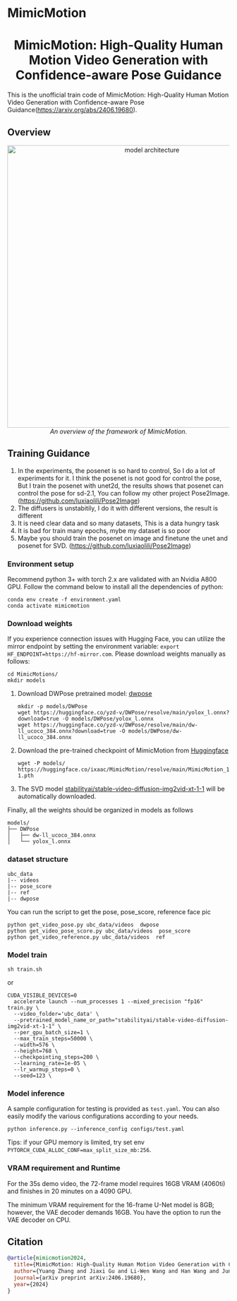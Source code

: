 # MimicMotion


<div align="center">
<h1>MimicMotion: High-Quality Human Motion Video Generation with Confidence-aware Pose Guidance</h1>
</div>

This is the unofficial train code of MimicMotion: High-Quality Human Motion Video Generation with Confidence-aware Pose Guidance(https://arxiv.org/abs/2406.19680).
## Overview

<p align="center">
  <img src="assets/figures/model_structure.png" alt="model architecture" width="640"/>
  </br>
  <i>An overview of the framework of MimicMotion.</i>
</p>





## Training Guidance

1. In the experiments, the posenet is so hard to control, So I do a lot of  experiments for it. I think the posenet is not good for control the pose, But I train the posenet with unet2d, the results shows that posenet can control the pose for sd-2.1, You can follow my other project Pose2Image.(https://github.com/luxiaolili/Pose2Image)
2. The diffusers is unstabitily, I do it with different versions, the result is different
3. It is need clear data and so many datasets, This is a data hungry task
4. It is bad for train many epochs, mybe my dataset is so poor
5. Maybe you should train the posenet on image and finetune the unet and posenet for SVD. (https://github.com/luxiaolili/Pose2Image)
   

### Environment setup

Recommend python 3+ with torch 2.x are validated with an Nvidia A800 GPU. Follow the command below to install all the dependencies of python:

```
conda env create -f environment.yaml
conda activate mimicmotion
```

### Download weights
If you experience connection issues with Hugging Face, you can utilize the mirror endpoint by setting the environment variable: `export HF_ENDPOINT=https://hf-mirror.com`.
Please download weights manually as follows:
```
cd MimicMotions/
mkdir models
```
1. Download DWPose pretrained model: [dwpose](https://huggingface.co/yzd-v/DWPose/tree/main)
    ```
    mkdir -p models/DWPose
    wget https://huggingface.co/yzd-v/DWPose/resolve/main/yolox_l.onnx?download=true -O models/DWPose/yolox_l.onnx
    wget https://huggingface.co/yzd-v/DWPose/resolve/main/dw-ll_ucoco_384.onnx?download=true -O models/DWPose/dw-ll_ucoco_384.onnx
    ```
2. Download the pre-trained checkpoint of MimicMotion from [Huggingface](https://huggingface.co/ixaac/MimicMotion)
    ```
    wget -P models/ https://huggingface.co/ixaac/MimicMotion/resolve/main/MimicMotion_1-1.pth
    ```
3. The SVD model [stabilityai/stable-video-diffusion-img2vid-xt-1-1](https://huggingface.co/stabilityai/stable-video-diffusion-img2vid-xt-1-1) will be automatically downloaded.

Finally, all the weights should be organized in models as follows

```
models/
├── DWPose
│   ├── dw-ll_ucoco_384.onnx
│   └── yolox_l.onnx
```

### dataset structure
```
ubc_data
|-- videos
|-- pose_score
|-- ref
|-- dwpose
```
You can run the script to get the pose, pose_score, reference face pic 
```
python get_video_pose.py ubc_data/videos  dwpose
python get_video_pose_score.py ubc_data/videos  pose_score
python get_video_reference.py ubc_data/videos  ref
```
### Model train

```
sh train.sh
```
or 
```
CUDA_VISIBLE_DEVICES=0  
  accelerate launch --num_processes 1 --mixed_precision "fp16" train.py \
  --video_folder='ubc_data' \
  --pretrained_model_name_or_path="stabilityai/stable-video-diffusion-img2vid-xt-1-1" \
  --per_gpu_batch_size=1 \
  --max_train_steps=50000 \
  --width=576 \
  --height=768 \
  --checkpointing_steps=200 \
  --learning_rate=1e-05 \
  --lr_warmup_steps=0 \
  --seed=123 \
```


### Model inference

A sample configuration for testing is provided as `test.yaml`. You can also easily modify the various configurations according to your needs.

```
python inference.py --inference_config configs/test.yaml
```

Tips: if your GPU memory is limited, try set env `PYTORCH_CUDA_ALLOC_CONF=max_split_size_mb:256`.

### VRAM requirement and Runtime

For the 35s demo video, the 72-frame model requires 16GB VRAM (4060ti) and finishes in 20 minutes on a 4090 GPU.

The minimum VRAM requirement for the 16-frame U-Net model is 8GB; however, the VAE decoder demands 16GB. You have the option to run the VAE decoder on CPU.

## Citation	
```bib
@article{mimicmotion2024,
  title={MimicMotion: High-Quality Human Motion Video Generation with Confidence-aware Pose Guidance},
  author={Yuang Zhang and Jiaxi Gu and Li-Wen Wang and Han Wang and Junqi Cheng and Yuefeng Zhu and Fangyuan Zou},
  journal={arXiv preprint arXiv:2406.19680},
  year={2024}
}
```
